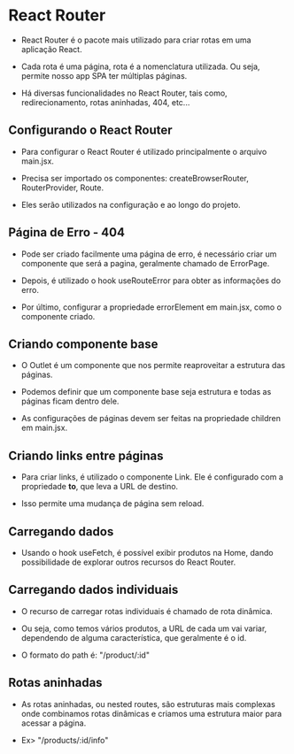 # React Router

- React Router é o pacote mais utilizado para criar rotas em uma aplicação React.

- Cada rota é uma página, rota é a nomenclatura utilizada. Ou seja, permite nosso app SPA ter múltiplas páginas.

- Há diversas funcionalidades no React Router, tais como, redirecionamento, rotas aninhadas, 404, etc...

## Configurando o React Router

- Para configurar o React Router é utilizado principalmente o arquivo main.jsx.

- Precisa ser importado os componentes: createBrowserRouter, RouterProvider, Route.

- Eles serão utilizados na configuração e ao longo do projeto.

## Página de Erro - 404

- Pode ser criado facilmente uma página de erro, é necessário criar um componente que será a pagina, geralmente chamado de ErrorPage.

- Depois, é utilizado o hook useRouteError para obter as informações do erro.

- Por último, configurar a propriedade errorElement em main.jsx, como o componente criado.

## Criando componente base

- O Outlet é um componente que nos permite reaproveitar a estrutura das páginas.

- Podemos definir que um componente base seja estrutura e todas as páginas ficam dentro dele.

- As configurações de páginas devem ser feitas na propriedade children em main.jsx.

## Criando links entre páginas

- Para criar links, é utilizado o componente Link. Ele é configurado com a propriedade <strong>to</strong>, que leva a URL de destino.

- Isso permite uma mudança de página sem reload.

## Carregando dados

- Usando o hook useFetch, é possível exibir produtos na Home, dando possibilidade de explorar outros recursos do React Router.

## Carregando dados individuais

- O recurso de carregar rotas individuais é chamado de rota dinâmica.

- Ou seja, como temos vários produtos, a URL de cada um vai variar, dependendo de alguma característica, que geralmente é o id.

- O formato do path é: "/product/:id"

## Rotas aninhadas

- As rotas aninhadas, ou nested routes, são estruturas mais complexas onde combinamos rotas dinâmicas e criamos uma estrutura maior para acessar a página.

- Ex> "/products/:id/info"
